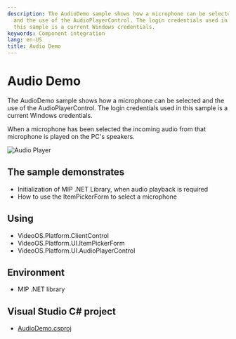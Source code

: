 ```yaml
---
description: The AudioDemo sample shows how a microphone can be selected
  and the use of the AudioPlayerControl. The login credentials used in
  this sample is a current Windows credentials.
keywords: Component integration
lang: en-US
title: Audio Demo
---
```


# Audio Demo

The AudioDemo sample shows how a microphone can be selected and the use
of the AudioPlayerControl. The login credentials used in this sample is
a current Windows credentials.

When a microphone has been selected the incoming audio from that
microphone is played on the PC\'s speakers.

![Audio Player](AudioSample.png)

## The sample demonstrates

- Initialization of MIP .NET Library, when audio playback is required
- How to use the ItemPickerForm to select a microphone

## Using

- VideoOS.Platform.ClientControl
- VideoOS.Platform.UI.ItemPickerForm
- VideoOS.Platform.UI.AudioPlayerControl

## Environment

- MIP .NET library

## Visual Studio C\# project

- [AudioDemo.csproj](javascript:clone('https://github.com/milestonesys/mipsdk-samples-component','src/ComponentSamples.sln');)
